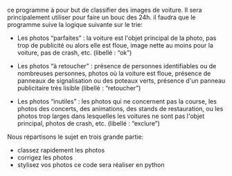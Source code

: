 ce programme à pour but de classifier des images de voiture.
Il sera principalement utiliser pour faire un bouc des 24h.
il faudra que le programme suive la logique suivante sur le trie:

* Les photos “parfaites” : la voiture est l'objet principal de la photo, pas trop de publicité
ou alors elle est floue, image nette au moins pour la voiture, pas de crash, etc.
(libellé : “ok”)

* Les photos “à retoucher” : présence de personnes identifiables ou de nombreuses
personnes, photos où la voiture est floue, présence de panneaux de signalisation ou
des poteaux verts, présence d'un panneau publicitaire très lisible (libellé :
“retoucher”)

* Les photos “inutiles” : les photos qui ne concernent pas la course, les photos des
concerts, des animations, des stands de restauration, ou les photos trop larges dans
lesquelles les voitures ne sont pas l'objet principal, photos de crash, etc. (libellé :
“exclure”)

Nous répartisons le sujet en trois grande partie:
* classez rapidement les photos
* corrigez les photos
* stylisez vos photos
ce code sera réaliser en python
